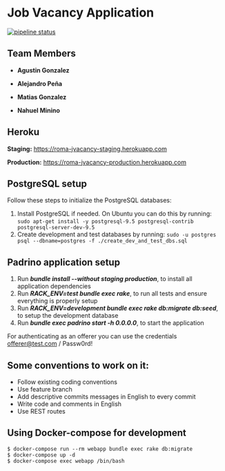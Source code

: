 Job Vacancy Application
=======================

[![pipeline status](https://gitlab.com/fiuba-memo2/tp1/roma/badges/master/pipeline.svg)](https://gitlab.com/fiuba-memo2/tp1/roma/commits/master)

## Team Members
- **Agustin Gonzalez**

- **Alejandro Peña**

- **Matias Gonzalez**

- **Nahuel Minino**

## Heroku
**Staging:** https://roma-jvacancy-staging.herokuapp.com

**Production:** https://roma-jvacancy-production.herokuapp.com

## PostgreSQL setup

Follow these steps to initialize the PostgreSQL databases:

1. Install PostgreSQL if needed. On Ubuntu you can do this by running:
`sudo apt-get install -y postgresql-9.5 postgresql-contrib postgresql-server-dev-9.5`
1. Create development and test databases by running:
`sudo -u postgres psql --dbname=postgres -f ./create_dev_and_test_dbs.sql`

## Padrino application setup

1. Run **_bundle install --without staging production_**, to install all application dependencies
1. Run **_RACK_ENV=test bundle exec rake_**, to run all tests and ensure everything is properly setup
1. Run **_RACK_ENV=development bundle exec rake db:migrate db:seed_**, to setup the development database
1. Run **_bundle exec padrino start -h 0.0.0.0_**, to start the application

For authenticating as an offerer you can use the credentials offerer@test.com / Passw0rd!

## Some conventions to work on it:

* Follow existing coding conventions
* Use feature branch
* Add descriptive commits messages in English to every commit
* Write code and comments in English
* Use REST routes


## Using Docker-compose for development

```
$ docker-compose run --rm webapp bundle exec rake db:migrate
$ docker-compose up -d
$ docker-compose exec webapp /bin/bash
```
